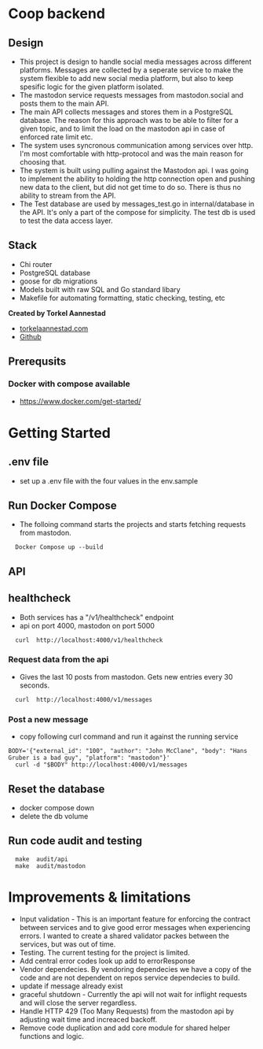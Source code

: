 # Coop backend

## Design

- This project is design to handle social media messages across different platforms. Messages are collected by a seperate service to make the system flexible to add new social media platform, but also to keep spesific logic for the given platform isolated. 
- The mastodon service requests messages from mastodon.social and posts them to the main API.
- The main API collects messages and stores them in a PostgreSQL database. The reason for this approach was to be able to filter for a given topic, and to limit the load on the mastodon api in case of enforced rate limit etc.
- The system uses syncronous communication among services over http. I'm most comfortable with http-protocol and was the main reason for choosing that. 
- The system is built using pulling against the Mastodon api. I was going to implement the ability to holding the http connection open and pushing new data to the client, but did not get time to do so. There is thus no ability to stream from the API. 
- The Test database are used by messages_test.go in internal/database in the API. It's only a part of the compose for simplicity. The test db is used to test the data access layer. 

## Stack
- Chi router
- PostgreSQL database
- goose for db migrations
- Models built with raw SQL and Go standard libary
- Makefile for automating formatting, static checking, testing, etc

<strong>Created by Torkel Aannestad</strong>

- [torkelaannestad.com](https://torkelaannestad.com)
- [Github](https://github.com/Torkel-Aannestad)

## Prerequsits
### Docker with compose available
- https://www.docker.com/get-started/

# Getting Started

## .env file
- set up a .env file with the four values in the env.sample

## Run Docker Compose
- The folloing command starts the projects and starts fetching requests from mastodon.
```shell
  Docker Compose up --build
```

## API
## healthcheck
- Both services has a "/v1/healthcheck" endpoint
- api on port 4000, mastodon on port 5000
```shell
  curl  http://localhost:4000/v1/healthcheck
```

### Request data from the api
- Gives the last 10 posts from mastodon. Gets new entries every 30 seconds. 
```shell
  curl  http://localhost:4000/v1/messages
```

### Post a new message
- copy following curl command and run it against the running service
```shell
BODY='{"external_id": "100", "author": "John McClane", "body": "Hans Gruber is a bad guy", "platform": "mastodon"}'
  curl -d "$BODY" http://localhost:4000/v1/messages
```

## Reset the database
- docker compose down
- delete the db volume

## Run code audit and testing
```shell
  make  audit/api
  make  audit/mastodon
```

# Improvements & limitations
- Input validation - This is an important feature for enforcing the contract between services and to give good error messages when experiencing errors. I wanted to create a shared validator packes between the services, but was out of time. 
- Testing. The current testing for the project is limited. 
- Add central error codes look up add to errorResponse
- Vendor dependecies. By vendoring dependecies we have a copy of the code and are not dependent on repos service dependecies to build. 
- update if message already exist
- graceful shutdown - Currently the api will not wait for inflight requests and will close the server regardless. 
- Handle HTTP 429 (Too Many Requests) from the mastodon api by adjusting wait time and increaced backoff.
- Remove code duplication and add core module for shared helper functions and logic. 

